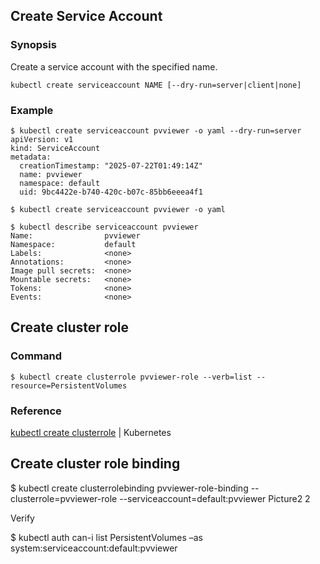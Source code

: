 ## Create Service Account

### Synopsis
Create a service account with the specified name.
```
kubectl create serviceaccount NAME [--dry-run=server|client|none]
```

### Example
```
$ kubectl create serviceaccount pvviewer -o yaml --dry-run=server
apiVersion: v1
kind: ServiceAccount
metadata:
  creationTimestamp: "2025-07-22T01:49:14Z"
  name: pvviewer
  namespace: default
  uid: 9bc4422e-b740-420c-b07c-85bb6eeea4f1

$ kubectl create serviceaccount pvviewer -o yaml

$ kubectl describe serviceaccount pvviewer        
Name:                pvviewer
Namespace:           default
Labels:              <none>
Annotations:         <none>
Image pull secrets:  <none>
Mountable secrets:   <none>
Tokens:              <none>
Events:              <none>

```

## Create cluster role
### Command
```
$ kubectl create clusterrole pvviewer-role --verb=list --resource=PersistentVolumes
```
### Reference
[kubectl create clusterrole](https://kubernetes.io/docs/reference/kubectl/generated/kubectl_create/kubectl_create_clusterrole/) | Kubernetes


## Create cluster role binding

$ kubectl create clusterrolebinding pvviewer-role-binding --clusterrole=pvviewer-role --serviceaccount=default:pvviewer
Picture2 2

Verify

$ kubectl auth can-i list PersistentVolumes –as system:serviceaccount:default:pvviewer
